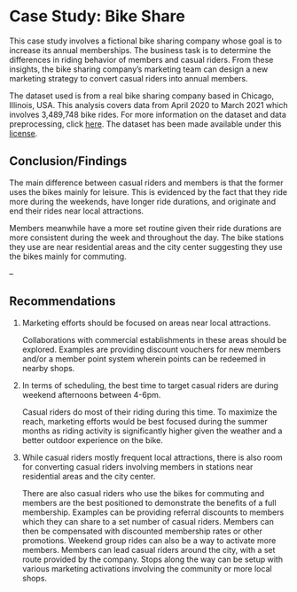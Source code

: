 # Case Study: Bike Share

This case study involves a fictional bike sharing company whose goal is to increase its annual memberships. The business task is to determine the differences in riding behavior of members and casual riders. From these insights, the bike sharing company’s marketing team can design a new marketing strategy to convert casual riders into annual members.

The dataset used is from a real bike sharing company based in Chicago, Illinois, USA. This analysis covers data from April 2020 to March 2021 which involves 3,489,748 bike rides. For more information on the dataset and data preprocessing, click [here](https://docs.google.com/document/d/1pi422jGBwuBKHLtsa1zVJzoBGDvrUTQYTNiPNzuGDnU/edit?usp=sharing). The dataset has been made available under this [license](https://www.divvybikes.com/data-license-agreement).


## Conclusion/Findings

The main difference between casual riders and members is that the former uses the bikes mainly for leisure. This is evidenced by the fact that they ride more during the weekends, have longer ride durations, and originate and end their rides near local attractions.

Members meanwhile have a more set routine given their ride durations are more consistent during the week and throughout the day. The bike stations they use are near residential areas and the city center suggesting they use the bikes mainly for commuting.

–
## Recommendations

1. Marketing efforts should be focused on areas near local attractions.

    Collaborations with commercial establishments in these areas should be explored.
    Examples are providing discount vouchers for new members and/or a member point system wherein points can be redeemed in nearby shops.

2. In terms of scheduling, the best time to target casual riders are during weekend afternoons between 4-6pm.

    Casual riders do most of their riding during this time.
    To maximize the reach, marketing efforts would be best focused during the summer months as riding activity is significantly higher given the weather and a better outdoor experience on the bike.

3. While casual riders mostly frequent local attractions, there is also room for converting casual riders involving members in stations near residential areas and the city center.

    There are also casual riders who use the bikes for commuting and members are the best positioned to demonstrate the benefits of a full membership.
    Examples can be providing referral discounts to members which they can share to a set number of casual riders. Members can then be compensated with discounted membership rates or other promotions.
    Weekend group rides can also be a way to activate more members. Members can lead casual riders around the city, with a set route provided by the company.
    Stops along the way can be setup with various marketing activations involving the community or more local shops.

